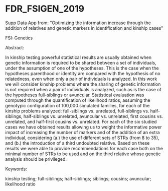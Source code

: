 # FDR_FSIGEN_2019
Supp Data App from:
"Optimizing the information increase through the addition of relatives and genetic markers in identification and kinship cases"

FSI: Genetics

Abstract:

In kinship testing powerful statistical results are usually obtained when genetic information is required to be shared between a set of individuals, under the assumption of one of the hypotheses. This is the case when the hypotheses
parenthood or identity are compared with the hypothesis of no relatedness, even when only a pair of individuals is analyzed. In this work we will consider kinship problems where the sharing of genetic information is not required when
a pair of individuals is analyzed, such as is the case of the hypotheses full-siblings or avuncular. Statistical evaluation was computed through the quantification of likelihood ratios, assuming the genotypic configuration of 100,000
simulated families, for each of the kinship problems analyzed: full-siblings vs. unrelated, full-siblings vs. half-siblings, half-siblings vs. unrelated, avuncular vs. unrelated, first cousins vs. unrelated, and half-first cousins vs. unrelated. For
each of the six studied cases we have obtained results allowing us to weight the informative power impact of increasing the number of markers and of the addition of an extra individual, considering (a.) the use of different sets of
STRs (from 8 to 35), and (b.) the introduction of a third undoubted relative. Based on these results we were able to provide recommendations for each case both on the minimal number of STRs to be used and on the third relative
whose genetic analysis should be privileged.

Keywords:

kinship testing; full-siblings; half-siblings; siblings; cousins; avuncular; likelihood
ratio
